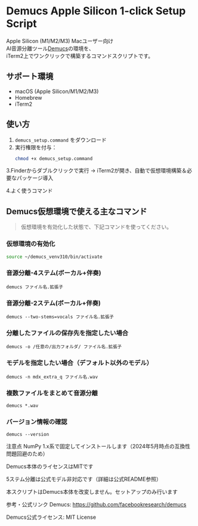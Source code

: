# Demucs Apple Silicon 1-click Setup Script

Apple Silicon (M1/M2/M3) Macユーザー向け  
AI音源分離ツール[Demucs](https://github.com/facebookresearch/demucs)の環境を、  
iTerm2上でワンクリックで構築するコマンドスクリプトです。

## サポート環境
- macOS (Apple Silicon/M1/M2/M3)
- Homebrew
- iTerm2

## 使い方
1. `demucs_setup.command` をダウンロード
2. 実行権限を付与：  
   ```bash
   chmod +x demucs_setup.command
3.Finderからダブルクリックで実行
→ iTerm2が開き、自動で仮想環境構築＆必要なパッケージ導入

4.よく使うコマンド
## Demucs仮想環境で使える主なコマンド

> 仮想環境を有効化した状態で、下記コマンドを使ってください。

### 仮想環境の有効化

```sh
source ~/demucs_venv310/bin/activate
```

### 音源分離-4ステム(ボーカル+伴奏)
```
demucs ファイル名.拡張子
```

### 音源分離-2ステム(ボーカル+伴奏)
```
demucs --two-stems=vocals ファイル名.拡張子
```

### 分離したファイルの保存先を指定したい場合
```
demucs -o /任意の/出力フォルダ/ ファイル名.拡張子
```

### モデルを指定したい場合（デフォルト以外のモデル）
```
demucs -n mdx_extra_q ファイル名.wav
```

### 複数ファイルをまとめて音源分離
```
demucs *.wav
```

### バージョン情報の確認
```
demucs --version
```

注意点
NumPy 1.x系で固定してインストールします（2024年5月時点の互換性問題回避のため）

Demucs本体のライセンスはMITです

5ステム分離は公式モデル非対応です（詳細は公式README参照）

本スクリプトはDemucs本体を改変しません。セットアップのみ行います

参考・公式リンク
Demucs: https://github.com/facebookresearch/demucs

Demucs公式ライセンス: MIT License

